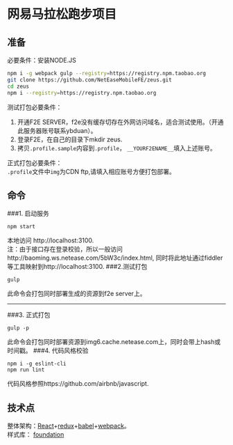 # 网易马拉松跑步项目

## 准备
必要条件：安装NODE.JS
```bash
npm i -g webpack gulp --registry=https://registry.npm.taobao.org
git clone https://github.com/NetEaseMobileFE/zeus.git
cd zeus
npm i --registry=https://registry.npm.taobao.org
```
测试打包必要条件：  

1. 开通F2E SERVER，f2e没有缓存切存在外网访问域名，适合测试使用。（开通此服务器账号联系ybduan）。  
2. 登录F2E，在自己的目录下mkdir zeus.
3. 拷贝`.profile.sample`内容到`.profile`， `__YOURF2ENAME__`填入上述账号。  

正式打包必要条件：  
`.profile`文件中`img`为CDN ftp,请填入相应账号方便打包部署。
## 命令
###1. 启动服务
```
npm start
```
本地访问 http://localhost:3100.  
注：由于接口存在登录校验，所以一般访问http://baoming.ws.netease.com/5bW3c/index.html, 同时将此地址通过fiddler等工具映射到http://localhost:3100.
###2.测试打包
```
gulp
```
此命令会打包同时部署生成的资源到f2e server上。  
****
###3. 正式打包
```
gulp -p
```
此命令会打包同时部署资源到img6.cache.netease.com上，同时会带上hash或时间戳。
###4. 代码风格校验
```
npm i -g eslint-cli
npm run lint
```
代码风格参照https://github.com/airbnb/javascript.

## 技术点
整体架构：[React](http://reactjs.org)+[redux](http://redux.js.org)+[babel](http://babeljs.io)+[webpack](https://webpack.github.io)。  
样式库： [foundation](http://foundation.zurb.com/index.html)

